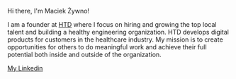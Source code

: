 Hi there, I'm Maciek Żywno!

I am a founder at [HTD](https://htdevelopers.com) where I focus on hiring and growing the top local talent and building a healthy engineering organization. HTD develops digital products for customers in the healthcare industry. My mission is to create opportunities for others to do meaningful work and achieve their full potential both inside and outside of the organization.

[My Linkedin](https://www.linkedin.com/in/zywno)
